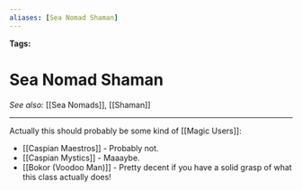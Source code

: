 ```yaml
---
aliases: [Sea Nomad Shaman]
---
```


**Tags:** 
# Sea Nomad Shaman
*See also:* [[Sea Nomads]], [[Shaman]]
___
Actually this should probably be some kind of [[Magic Users]]:
- [[Caspian Maestros]] - Probably not.
- [[Caspian Mystics]] - Maaaybe.
- [[Bokor (Voodoo Man)]] - Pretty decent if you have a solid grasp of what this class actually does!